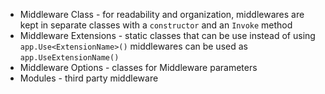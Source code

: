 - Middleware Class - for readability and organization, middlewares are kept in separate classes with a `constructor` and an `Invoke` method
- Middleware Extensions - static classes that can be use instead of using ```app.Use<ExtensionName>()``` middlewares can be used as ```app.UseExtensionName()```
- Middleware Options - classes for Middleware parameters
- Modules - third party middleware


